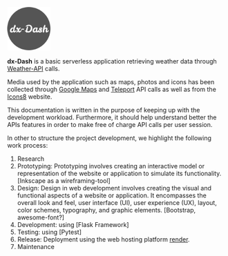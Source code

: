 <img src="./img/logo.png" alt="dx-Dash logo" width="100"/>

**dx-Dash** is a basic serverless application retrieving weather data through [Weather-API](https://www.weatherapi.com/) calls.

Media used by the application such as maps, photos and icons has been collected through 
[Google Maps](https://developers.google.com/maps) and [Teleport](https://developers.teleport.org/api/) API calls as well
as from the [Icons8](https://icons8.com/) website.

This documentation is written in the purpose of keeping up with the development workload. Furthermore, it should help 
understand better the APIs features in order to make free of charge API calls per user session.

In other to structure the project development, we highlight the following work process:

1. Research
2. Prototyping: Prototyping involves creating an interactive model or representation of the website or application to 
simulate its functionality. [Inkscape as a wireframing-tool]
3. Design: Design in web development involves creating the visual and functional aspects of a website or application. 
It encompasses the overall look and feel, user interface (UI), user experience (UX), layout, color schemes, typography, 
and graphic elements. [Bootstrap, awesome-font?]
4. Development: using [Flask Framework]
5. Testing: using [Pytest]
6. Release: Deployment using the web hosting platform [render](https://render.com/).
7. Maintenance



